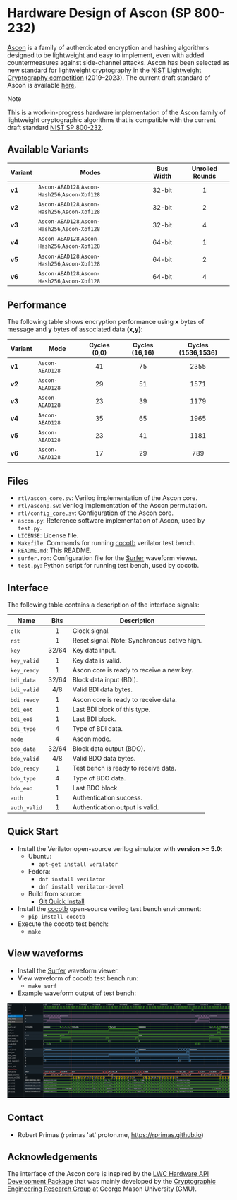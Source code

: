 # Hardware Design of Ascon (SP 800-232)

[Ascon](https://ascon.iaik.tugraz.at) is a family of authenticated encryption and hashing algorithms designed to be lightweight and easy to implement, even with added countermeasures against side-channel attacks. Ascon has been selected as new standard for lightweight cryptography in the [NIST Lightweight Cryptography competition](https://csrc.nist.gov/Projects/Lightweight-Cryptography) (2019–2023). The current draft standard of Ascon is available [here](https://doi.org/10.6028/NIST.SP.800-232.ipd).

> [!NOTE]
> This is a work-in-progress hardware implementation of the Ascon family of lightweight cryptographic algorithms that is compatible with the current draft standard [NIST SP 800-232](https://doi.org/10.6028/NIST.SP.800-232.ipd).

## Available Variants

| **Variant** | **Modes**                                      | **Bus Width** | **Unrolled Rounds** |
|-------------|------------------------------------------------|:-------------:|:-------------------:|
| **v1**      | `Ascon-AEAD128`,`Ascon-Hash256`,`Ascon-Xof128` |     32-bit    |          1          |
| **v2**      | `Ascon-AEAD128`,`Ascon-Hash256`,`Ascon-Xof128` |     32-bit    |          2          |
| **v3**      | `Ascon-AEAD128`,`Ascon-Hash256`,`Ascon-Xof128` |     32-bit    |          4          |
| **v4**      | `Ascon-AEAD128`,`Ascon-Hash256`,`Ascon-Xof128` |     64-bit    |          1          |
| **v5**      | `Ascon-AEAD128`,`Ascon-Hash256`,`Ascon-Xof128` |     64-bit    |          2          |
| **v6**      | `Ascon-AEAD128`,`Ascon-Hash256`,`Ascon-Xof128` |     64-bit    |          4          |

## Performance

The following table shows encryption performance using **x** bytes of message and **y** bytes of associated data **(x,y)**:

| **Variant** | **Mode**        | **Cycles (0,0)** | **Cycles (16,16)** | **Cycles (1536,1536)** |
|-------------|-----------------|:----------------:|:------------------:|:----------------------:|
| **v1**      | `Ascon-AEAD128` |        41        |         75         |          2355          |
| **v2**      | `Ascon-AEAD128` |        29        |         51         |          1571          |
| **v3**      | `Ascon-AEAD128` |        23        |         39         |          1179          |
| **v4**      | `Ascon-AEAD128` |        35        |         65         |          1965          |
| **v5**      | `Ascon-AEAD128` |        23        |         41         |          1181          |
| **v6**      | `Ascon-AEAD128` |        17        |         29         |           789          |

## Files

- `rtl/ascon_core.sv`: Verilog implementation of the Ascon core.
- `rtl/asconp.sv`: Verilog implementation of the Ascon permutation.
- `rtl/config_core.sv`: Configuration of the Ascon core.
- `ascon.py`: Reference software implementation of Ascon, used by `test.py`.
- `LICENSE`: License file.
- `Makefile`: Commands for running [cocotb](https://www.cocotb.org/) verilator test bench.
- `README.md`: This README.
- `surfer.ron`: Configuration file for the [Surfer](https://surfer-project.org/) waveform viewer.
- `test.py`: Python script for running test bench, used by cocotb.

## Interface

The following table contains a description of the interface signals:

| **Name**     | **Bits** | **Description**                                  |
|--------------|:--------:|--------------------------------------------------|
| `clk`        |     1    | Clock signal.                                    |
| `rst`        |     1    | Reset signal. Note: Synchronous active high.     |
| `key`        |   32/64  | Key data input.                                  |
| `key_valid`  |     1    | Key data is valid.                               |
| `key_ready`  |     1    | Ascon core is ready to receive a new key.        |
| `bdi_data`   |   32/64  | Block data input (BDI).                          |
| `bdi_valid`  |    4/8   | Valid BDI data bytes.                            |
| `bdi_ready`  |     1    | Ascon core is ready to receive data.             |
| `bdi_eot`    |     1    | Last BDI block of this type.                     |
| `bdi_eoi`    |     1    | Last BDI block.                                  |
| `bdi_type`   |     4    | Type of BDI data.                                |
| `mode`       |     4    | Ascon mode.                                      |
| `bdo_data`   |   32/64  | Block data output (BDO).                         |
| `bdo_valid`  |    4/8   | Valid BDO data bytes.                            |
| `bdo_ready`  |     1    | Test bench is ready to receive data.             |
| `bdo_type`   |     4    | Type of BDO data.                                |
| `bdo_eoo`    |     1    | Last BDO block.                                  |
| `auth`       |     1    | Authentication success.                          |
| `auth_valid` |     1    | Authentication output is valid.                  |

## Quick Start

- Install the Verilator open-source verilog simulator with **version >= 5.0**:
  - Ubuntu:
    - `apt-get install verilator`
  - Fedora:
    - `dnf install verilator`
    - `dnf install verilator-devel`
  - Build from source:
    - [Git Quick Install](https://verilator.org/guide/latest/install.html#git-quick-install)
- Install the [cocotb](https://www.cocotb.org/) open-source verilog test bench environment:
  - `pip install cocotb`
- Execute the cocotb test bench:
  - `make`

## View waveforms

- Install the [Surfer](https://surfer-project.org/) waveform viewer.
- View waveform of cocotb test bench run:
  - `make surf`
- Example waveform output of test bench:

<p align="center">
<img src="surfer.png" alt="Surfer waveform viewer" width="600"/>
</p>

## Contact

- Robert Primas (rprimas 'at' proton.me, https://rprimas.github.io)

## Acknowledgements

The interface of the Ascon core is inspired by the [LWC Hardware API Development Package](https://github.com/GMUCERG/LWC) that was mainly developed by the [Cryptographic Engineering Research Group](https://cryptography.gmu.edu) at George Mason University (GMU).
